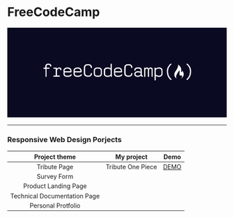 # FreeCodeCamp

<div align=center><img src="FreeCodeCamp_logo.png" width="800px"></div>

---

### **Responsive Web Design Porjects**

|        Project theme         |    My project     |                             Demo                             |
| :--------------------------: | :---------------: | :----------------------------------------------------------: |
|         Tribute Page         | Tribute One Piece | [DEMO](https://free-code-camp.zkhsin.now.sh/Tribute%20Page/) |
|         Survey Form          |                   |                                                              |
|     Product Landing Page     |                   |                                                              |
| Technical Documentation Page |                   |                                                              |
|      Personal Protfolio      |                   |                                                              |
